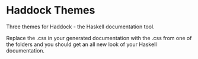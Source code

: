 # Haddock Themes

Three themes for Haddock - the Haskell documentation tool.

Replace the .css in your generated documentation with the .css from one of the folders and you should get an all new look of your Haskell documentation.
